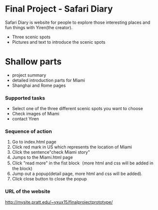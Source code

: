 # Final Project - Safari Diary


Safari Diary is website for people to explore those interesting places and fun things with Yiren(the creator).

  - Three scenic spots
  - Pictures and text to introduce the scenic spots
 

# Shallow parts

  - project summary
  - detailed introduction parts for Miami
  - Shanghai and Rome pages


### Supported tasks

 - Select one of the three different scenic spots you want to choose
 - Check images of Miami
 - contact Yiren



### Sequence of action

1. Go to index.html page  
2. Click red mark in US which represents the location of Miami 
3. Click the sentence"check Miami story" 
4. Jumps to the Miami.html page 
5. Click "read more" in the fist block（more html and css will be added in the block) 
6. Jump out a popup(detail page, more html and css will be added). 
7. Click close button to close the popup  

### URL of the website
http://mysite.pratt.edu/~yxux15/finalprojectprototype/





